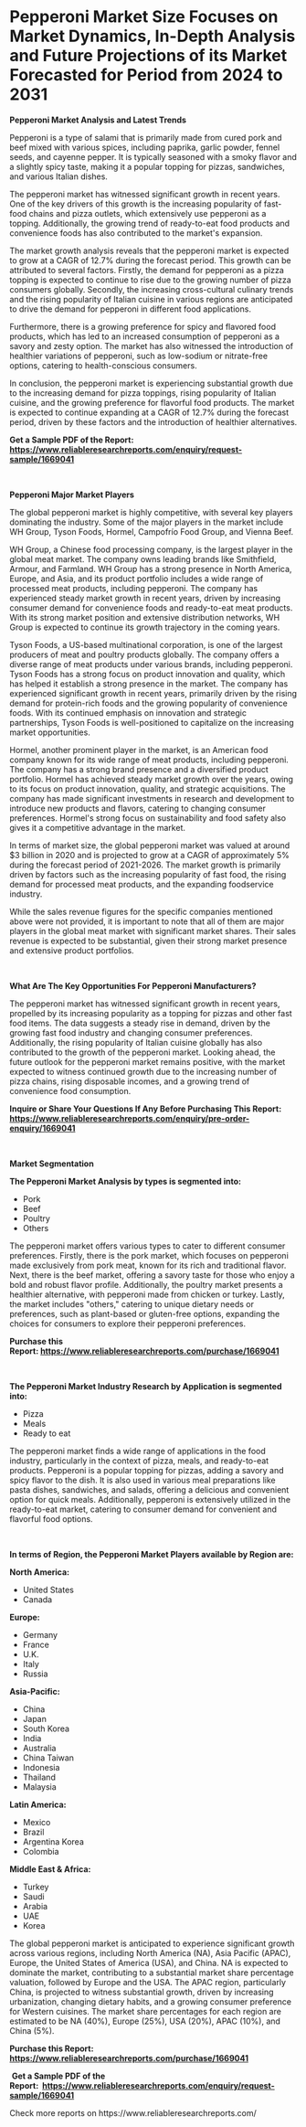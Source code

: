 <p><h1>Pepperoni Market Size Focuses on Market Dynamics, In-Depth Analysis and Future Projections of its Market Forecasted for Period from 2024 to 2031</h1></p><p><strong>Pepperoni Market Analysis and Latest Trends</strong></p>
<p><p>Pepperoni is a type of salami that is primarily made from cured pork and beef mixed with various spices, including paprika, garlic powder, fennel seeds, and cayenne pepper. It is typically seasoned with a smoky flavor and a slightly spicy taste, making it a popular topping for pizzas, sandwiches, and various Italian dishes.</p><p>The pepperoni market has witnessed significant growth in recent years. One of the key drivers of this growth is the increasing popularity of fast-food chains and pizza outlets, which extensively use pepperoni as a topping. Additionally, the growing trend of ready-to-eat food products and convenience foods has also contributed to the market's expansion.</p><p>The market growth analysis reveals that the pepperoni market is expected to grow at a CAGR of 12.7% during the forecast period. This growth can be attributed to several factors. Firstly, the demand for pepperoni as a pizza topping is expected to continue to rise due to the growing number of pizza consumers globally. Secondly, the increasing cross-cultural culinary trends and the rising popularity of Italian cuisine in various regions are anticipated to drive the demand for pepperoni in different food applications.</p><p>Furthermore, there is a growing preference for spicy and flavored food products, which has led to an increased consumption of pepperoni as a savory and zesty option. The market has also witnessed the introduction of healthier variations of pepperoni, such as low-sodium or nitrate-free options, catering to health-conscious consumers.</p><p>In conclusion, the pepperoni market is experiencing substantial growth due to the increasing demand for pizza toppings, rising popularity of Italian cuisine, and the growing preference for flavorful food products. The market is expected to continue expanding at a CAGR of 12.7% during the forecast period, driven by these factors and the introduction of healthier alternatives.</p></p>
<p><strong>Get a Sample PDF of the Report:&nbsp; <a href="https://www.reliableresearchreports.com/enquiry/request-sample/1669041">https://www.reliableresearchreports.com/enquiry/request-sample/1669041</a></strong></p>
<p>&nbsp;</p>
<p><strong>Pepperoni Major Market Players</strong></p>
<p><p>The global pepperoni market is highly competitive, with several key players dominating the industry. Some of the major players in the market include WH Group, Tyson Foods, Hormel, Campofrío Food Group, and Vienna Beef.</p><p>WH Group, a Chinese food processing company, is the largest player in the global meat market. The company owns leading brands like Smithfield, Armour, and Farmland. WH Group has a strong presence in North America, Europe, and Asia, and its product portfolio includes a wide range of processed meat products, including pepperoni. The company has experienced steady market growth in recent years, driven by increasing consumer demand for convenience foods and ready-to-eat meat products. With its strong market position and extensive distribution networks, WH Group is expected to continue its growth trajectory in the coming years.</p><p>Tyson Foods, a US-based multinational corporation, is one of the largest producers of meat and poultry products globally. The company offers a diverse range of meat products under various brands, including pepperoni. Tyson Foods has a strong focus on product innovation and quality, which has helped it establish a strong presence in the market. The company has experienced significant growth in recent years, primarily driven by the rising demand for protein-rich foods and the growing popularity of convenience foods. With its continued emphasis on innovation and strategic partnerships, Tyson Foods is well-positioned to capitalize on the increasing market opportunities.</p><p>Hormel, another prominent player in the market, is an American food company known for its wide range of meat products, including pepperoni. The company has a strong brand presence and a diversified product portfolio. Hormel has achieved steady market growth over the years, owing to its focus on product innovation, quality, and strategic acquisitions. The company has made significant investments in research and development to introduce new products and flavors, catering to changing consumer preferences. Hormel's strong focus on sustainability and food safety also gives it a competitive advantage in the market.</p><p>In terms of market size, the global pepperoni market was valued at around $3 billion in 2020 and is projected to grow at a CAGR of approximately 5% during the forecast period of 2021-2026. The market growth is primarily driven by factors such as the increasing popularity of fast food, the rising demand for processed meat products, and the expanding foodservice industry.</p><p>While the sales revenue figures for the specific companies mentioned above were not provided, it is important to note that all of them are major players in the global meat market with significant market shares. Their sales revenue is expected to be substantial, given their strong market presence and extensive product portfolios.</p></p>
<p>&nbsp;</p>
<p><strong>What Are The Key Opportunities For Pepperoni Manufacturers?</strong></p>
<p><p>The pepperoni market has witnessed significant growth in recent years, propelled by its increasing popularity as a topping for pizzas and other fast food items. The data suggests a steady rise in demand, driven by the growing fast food industry and changing consumer preferences. Additionally, the rising popularity of Italian cuisine globally has also contributed to the growth of the pepperoni market. Looking ahead, the future outlook for the pepperoni market remains positive, with the market expected to witness continued growth due to the increasing number of pizza chains, rising disposable incomes, and a growing trend of convenience food consumption.</p></p>
<p><strong>Inquire or Share Your Questions If Any Before Purchasing This Report: <a href="https://www.reliableresearchreports.com/enquiry/pre-order-enquiry/1669041">https://www.reliableresearchreports.com/enquiry/pre-order-enquiry/1669041</a></strong></p>
<p>&nbsp;</p>
<p><strong>Market Segmentation</strong></p>
<p><strong>The Pepperoni Market Analysis by types is segmented into:</strong></p>
<p><ul><li>Pork</li><li>Beef</li><li>Poultry</li><li>Others</li></ul></p>
<p><p>The pepperoni market offers various types to cater to different consumer preferences. Firstly, there is the pork market, which focuses on pepperoni made exclusively from pork meat, known for its rich and traditional flavor. Next, there is the beef market, offering a savory taste for those who enjoy a bold and robust flavor profile. Additionally, the poultry market presents a healthier alternative, with pepperoni made from chicken or turkey. Lastly, the market includes "others," catering to unique dietary needs or preferences, such as plant-based or gluten-free options, expanding the choices for consumers to explore their pepperoni preferences.</p></p>
<p><strong>Purchase this Report:&nbsp;<a href="https://www.reliableresearchreports.com/purchase/1669041">https://www.reliableresearchreports.com/purchase/1669041</a></strong></p>
<p>&nbsp;</p>
<p><strong>The Pepperoni Market Industry Research by Application is segmented into:</strong></p>
<p><ul><li>Pizza</li><li>Meals</li><li>Ready to eat</li></ul></p>
<p><p>The pepperoni market finds a wide range of applications in the food industry, particularly in the context of pizza, meals, and ready-to-eat products. Pepperoni is a popular topping for pizzas, adding a savory and spicy flavor to the dish. It is also used in various meal preparations like pasta dishes, sandwiches, and salads, offering a delicious and convenient option for quick meals. Additionally, pepperoni is extensively utilized in the ready-to-eat market, catering to consumer demand for convenient and flavorful food options.</p></p>
<p>&nbsp;</p>
<p><strong>In terms of Region, the Pepperoni Market Players available by Region are:</strong></p>
<p>
    <p> <strong> North America: </strong>
        <ul>
            <li>United States</li>
            <li>Canada</li>
        </ul>
        </p> 
    <p> <strong> Europe: </strong>
        <ul>
            <li>Germany</li>
            <li>France</li>
            <li>U.K.</li>
            <li>Italy</li>
            <li>Russia</li>
        </ul>
        </p> 
    <p> <strong> Asia-Pacific: </strong>
        <ul>
            <li>China</li>
            <li>Japan</li>
            <li>South Korea</li>
            <li>India</li>
            <li>Australia</li>
            <li>China Taiwan</li>
            <li>Indonesia</li>
            <li>Thailand</li>
            <li>Malaysia</li>
        </ul>
        </p> 
    <p> <strong> Latin America: </strong>
        <ul>
            <li>Mexico</li>
            <li>Brazil</li>
            <li>Argentina Korea</li>
            <li>Colombia</li>
        </ul>
        </p> 
    <p> <strong> Middle East & Africa: </strong>
        <ul>
            <li>Turkey</li>
            <li>Saudi</li>
            <li>Arabia</li>
            <li>UAE</li>
            <li>Korea</li>
        </ul>
    </p>
    </p>
<p><p>The global pepperoni market is anticipated to experience significant growth across various regions, including North America (NA), Asia Pacific (APAC), Europe, the United States of America (USA), and China. NA is expected to dominate the market, contributing to a substantial market share percentage valuation, followed by Europe and the USA. The APAC region, particularly China, is projected to witness substantial growth, driven by increasing urbanization, changing dietary habits, and a growing consumer preference for Western cuisines. The market share percentages for each region are estimated to be NA (40%), Europe (25%), USA (20%), APAC (10%), and China (5%).</p></p>
<p><strong>Purchase this Report: <a href="https://www.reliableresearchreports.com/purchase/1669041">https://www.reliableresearchreports.com/purchase/1669041</a></strong></p>
<p>&nbsp;<strong>Get a Sample PDF of the Report:&nbsp;&nbsp;<a href="https://www.reliableresearchreports.com/enquiry/request-sample/1669041">https://www.reliableresearchreports.com/enquiry/request-sample/1669041</a></strong></p>
<p><strong></strong></p>
<p>Check more reports on https://www.reliableresearchreports.com/</p>